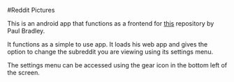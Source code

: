 #Reddit Pictures

This is an android app that functions as a frontend for [this](https://github.com/bradleypaul/reddit-pictures) repository by Paul Bradley.

It functions as a simple to use app.  It loads his web app and gives the option to change the subreddit you are viewing using its settings menu.

The settings menu can be accessed using the gear icon in the bottom left of the screen.  
